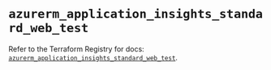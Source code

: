 # `azurerm_application_insights_standard_web_test`

Refer to the Terraform Registry for docs: [`azurerm_application_insights_standard_web_test`](https://registry.terraform.io/providers/hashicorp/azurerm/4.21.0/docs/resources/application_insights_standard_web_test).
